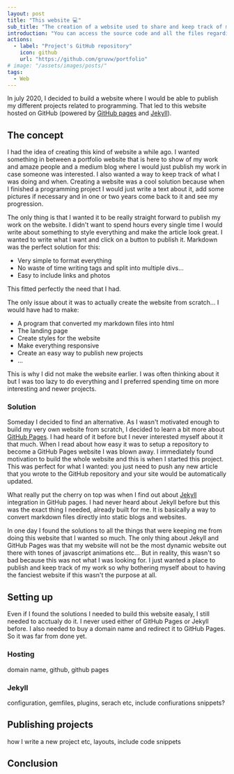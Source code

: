 ```yaml
---
layout: post
title: "This website 💻"
sub_title: "The creation of a website used to share and keep track of my coding projects."
introduction: "You can access the source code and all the files regarding my website on the following GitHub repository where it is hosted:"
actions:
  - label: "Project's GitHub repository"
    icon: github
    url: "https://github.com/gruvw/portfolio"
# image: "/assets/images/posts/"
tags:
  - Web
---
```


In july 2020, I decided to build a website where I would be able to publish my different projects related to programming. That led to this website hosted on GitHub (powered by [GitHub pages](https://pages.github.com/) and [Jekyll](https://jekyllrb.com/)).

## The concept

I had the idea of creating this kind of website a while ago.
I wanted something in between a portfolio website that is here to show of my work and amaze people and a medium blog where I would just publish my work in case someone was interested.
I also wanted a way to keep track of what I was doing and when.
Creating a website was a cool solution because when I finished a programming project I would just write a text about it, add some pictures if necessary and in one or two years come back to it and see my progression.

The only thing is that I wanted it to be really straight forward to publish my work on the website.
I didn't want to spend hours every single time I would write about something to style everything and make the article look great.
I wanted to write what I want and click on a button to publish it.
Markdown was the perfect solution for this:

* Very simple to format everything
* No waste of time writing tags and split into multiple divs...
* Easy to include links and photos

This fitted perfectly the need that I had.

The only issue about it was to actually create the website from scratch...
I would have had to make:

* A program that converted my markdown files into html
* The landing page
* Create styles for the website
* Make everything responsive
* Create an easy way to publish new projects
* ...

This is why I did not make the website earlier.
I was often thinking about it but I was too lazy to do everything and I preferred spending time on more interesting and newer projects.

### Solution

Someday I decided to find an alternative.
As I wasn't motivated enough to build my very own website from scratch, I decided to learn a bit more about [GitHub Pages](https://pages.github.com/).
I had heard of it before but I never interested myself about it that much.
When I read about how easy it was to setup a repository to become a GitHub Pages website I was blown away.
I immediately found motivation to build the whole website and this is when I started this project.
This was perfect for what I wanted: you just need to push any new article that you wrote to the GitHub repository and your site would be automatically updated.

What really put the cherry on top was when I find out about [Jekyll](https://jekyllrb.com/) integration in GitHub pages.
I had never heard about Jekyll before but this was the exact thing I needed, already built for me.
It is basically a way to convert markdown files directly into static blogs and websites.

In one day I found the solutions to all the things that were keeping me from doing this website that I wanted so much.
The only thing about Jekyll and GitHub Pages was that my website will not be the most dynamic website out there with tones of javascript animations etc...
But in reality, this wasn't so bad because this was not what I was looking for.
I just wanted a place to publish and keep track of my work so why bothering myself about to having the fanciest website if this wasn't the purpose at all.

## Setting up

Even if I found the solutions I needed to build this website easaly, I still needed to acctualy do it.
I never used either of GitHub Pages or Jekyll before.
I also needed to buy a domain name and redirect it to GitHub Pages.
So it was far from done yet.

### Hosting

domain name, github, github pages

### Jekyll

configuration, gemfiles, plugins, serach etc, include confiurations snippets?

## Publishing projects

how I write a new project etc, layouts, include code snippets

## Conclusion
